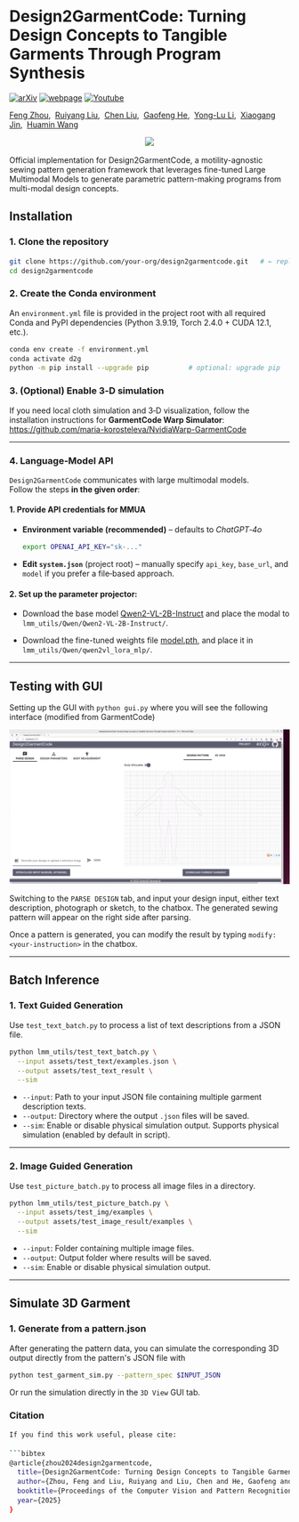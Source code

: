 
# Design2GarmentCode: Turning Design Concepts to Tangible Garments Through Program Synthesis

[![arXiv](https://img.shields.io/badge/📃-arXiv%20-red.svg)](https://arxiv.org/abs/2412.08603)
[![webpage](https://img.shields.io/badge/🌐-Website%20-blue.svg)](https://style3d.github.io/design2garmentcode/) 
[![Youtube](https://img.shields.io/badge/📽️-Video%20-orchid.svg)](https://www.youtube.com/xxx)

<span class="author-block"><a href="">Feng Zhou</a>,&nbsp;</span>
<span class="author-block"><a href="https://walnut-ree.github.io/">Ruiyang Liu</a>,&nbsp;</span>
<span class="author-block"><a href="">Chen Liu</a>,&nbsp;</span>
<span class="author-block"><a href="">Gaofeng He</a>,&nbsp;</span>
<span class="author-block"><a href="https://dirtyharrylyl.github.io/">Yong-Lu Li</a>,&nbsp;</span>
<span class="author-block"><a href="http://www.cad.zju.edu.cn/home/jin/">Xiaogang Jin</a>,&nbsp;</span>
<span class="author-block"><a href="https://wanghmin.github.io/">Huamin Wang</a></span>

<p align="center">
  <img src="https://github.com/Style3D/design2garmentcode-impl/raw/main/assets/img/neural_symbolic-pipeline.png">
</p>
Official implementation for Design2GarmentCode, a motility-agnostic sewing pattern generation framework that leverages fine-tuned Large Multimodal Models to generate parametric pattern-making programs from multi-modal design concepts.


## Installation
### 1. Clone the repository
```bash
git clone https://github.com/your-org/design2garmentcode.git   # ← replace with the real URL
cd design2garmentcode
```

### 2. Create the Conda environment
An `environment.yml` file is provided in the project root with all required Conda and PyPI dependencies (Python 3.9.19, Torch 2.4.0 + CUDA 12.1, etc.).

```bash
conda env create -f environment.yml
conda activate d2g
python -m pip install --upgrade pip          # optional: upgrade pip
```

### 3. (Optional) Enable 3‑D simulation
If you need local cloth simulation and 3‑D visualization, follow the installation instructions for **GarmentCode Warp Simulator**:  
<https://github.com/maria-korosteleva/NvidiaWarp-GarmentCode>

---
### 4. Language‑Model API
`Design2GarmentCode` communicates with large multimodal models.  
Follow the steps **in the given order**:

#### 1. **Provide API credentials for MMUA**  
- **Environment variable (recommended)** – defaults to *ChatGPT‑4o*  
     ```bash
     export OPENAI_API_KEY="sk‑..."
     ```  
- **Edit `system.json`** (project root) – manually specify `api_key`, `base_url`, and `model` if you prefer a file‑based approach.

#### 2. **Set up the parameter projector**:  
- Download the base model [Qwen2-VL-2B-Instruct](https://huggingface.co/Qwen/Qwen2-VL-2B-Instruct/tree/main) and place the modal to `lmm_utils/Qwen/Qwen2-VL-2B-Instruct/`.

- Download the fine-tuned weights file [model.pth](lmm_utils/Qwen/qwen2vl_lora_mlp/model.pth), and place it in `lmm_utils/Qwen/qwen2vl_lora_mlp/`.
---

## Testing with GUI

Setting up the GUI with `python gui.py` where you will see the following interface (modified from GarmentCode)

<p align="center">
  <img src="https://github.com/Style3D/design2garmentcode-impl/raw/main/assets/img/gui_example.png">
</p>

Switching to the `PARSE DESIGN` tab, and input your design input, either text description, photograph or sketch, to the chatbox. The generated sewing pattern will appear on the right side after parsing.

Once a pattern is generated, you can modify the result by typing `modify: <your-instruction>` in the chatbox.

---
## Batch Inference
### 1. Text Guided Generation

Use `test_text_batch.py` to process a list of text descriptions from a JSON file.

```bash
python lmm_utils/test_text_batch.py \
  --input assets/test_text/examples.json \
  --output assets/test_text_result \
  --sim 
```

- `--input`: Path to your input JSON file containing multiple garment description texts.
- `--output`: Directory where the output `.json` files will be saved.
- `--sim`: Enable or disable physical simulation output.
Supports physical simulation (enabled by default in script).

---

### 2. Image Guided Generation

Use `test_picture_batch.py` to process all image files in a directory.

```bash
python lmm_utils/test_picture_batch.py \
  --input assets/test_img/examples \
  --output assets/test_image_result/examples \
  --sim 
```
- `--input`: Folder containing multiple image files.
- `--output`: Output folder where results will be saved.
- `--sim`: Enable or disable physical simulation output.

---

## Simulate 3D Garment
### 1. Generate from a pattern.json
After generating the pattern data, you can simulate the corresponding 3D output directly from the pattern's JSON file with
```bash
python test_garment_sim.py --pattern_spec $INPUT_JSON 
```
Or run the simulation directly in the `3D View` GUI tab.

### Citation
```bash
If you find this work useful, please cite:

```bibtex
@article{zhou2024design2garmentcode,
  title={Design2GarmentCode: Turning Design Concepts to Tangible Garments Through Program Synthesis},
  author={Zhou, Feng and Liu, Ruiyang and Liu, Chen and He, Gaofeng and Li, Yong-Lu and Jin, Xiaogang and Wang, Huamin},
  booktitle={Proceedings of the Computer Vision and Pattern Recognition Conference},
  year={2025}
}
```